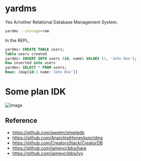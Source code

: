 # yardms
Yes A/nother Relational Database Management System.

```sh
yardms --storage=ram
```

In the REPL,

```sql
yardms> CREATE TABLE users;
Table users created
yardms> INSERT INTO users (id, name) VALUES (1, 'John Doe');
Row inserted into users
yardms> SELECT * FROM users;
Rows: [map[id:1 name:'John Doe']]
```

# Some plan IDK

![image](https://github.com/user-attachments/assets/d6f7dc5b-49d8-4ebd-889e-8bb0c8d66378)


## Reference
- https://github.com/awelm/simpledb
- https://github.com/AnarchistHoneybun/rdms
- https://github.com/CreatorsStack/CreatorDB
- https://github.com/jameycribbs/hare
- https://github.com/jameycribbs/ivy
